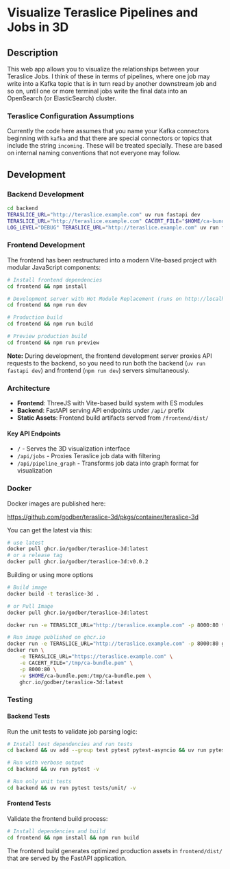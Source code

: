 # Visualize Teraslice Pipelines and Jobs in 3D

## Description

This web app allows you to visualize the relationships between your Teraslice
Jobs.  I think of these in terms of pipelines, where one job may write into a
Kafka topic that is in turn read by another downstream job and so on, until one
or more terminal jobs write the final data into an OpenSearch (or ElasticSearch)
cluster.

### Teraslice Configuration Assumptions

Currently the code here assumes that you name your Kafka connectors beginning
with `kafka` and that there are special connectors or topics that include the
string `incoming`.  These will be treated specially.  These are based on
internal naming conventions that not everyone may follow.

## Development

### Backend Development

```bash
cd backend
TERASLICE_URL="http://teraslice.example.com" uv run fastapi dev
TERASLICE_URL="http://teraslice.example.com" CACERT_FILE="$HOME/ca-bundle.pem" uv run fastapi dev
LOG_LEVEL="DEBUG" TERASLICE_URL="http://teraslice.example.com" uv run fastapi dev
```

### Frontend Development

The frontend has been restructured into a modern Vite-based project with modular JavaScript components:

```bash
# Install frontend dependencies
cd frontend && npm install

# Development server with Hot Module Replacement (runs on http://localhost:5173)
cd frontend && npm run dev

# Production build
cd frontend && npm run build

# Preview production build
cd frontend && npm run preview
```

**Note:** During development, the frontend development server proxies API requests to the backend, so you need to run both the backend (`uv run fastapi dev`) and frontend (`npm run dev`) servers simultaneously.

### Architecture

- **Frontend**: ThreeJS with Vite-based build system with ES modules
- **Backend**: FastAPI serving API endpoints under `/api/` prefix
- **Static Assets**: Frontend build artifacts served from `/frontend/dist/`

#### Key API Endpoints

- `/` - Serves the 3D visualization interface
- `/api/jobs` - Proxies Teraslice job data with filtering
- `/api/pipeline_graph` - Transforms job data into graph format for visualization

### Docker

Docker images are published here:

https://github.com/godber/teraslice-3d/pkgs/container/teraslice-3d

You can get the latest via this:

```bash
# use latest
docker pull ghcr.io/godber/teraslice-3d:latest
# or a release tag
docker pull ghcr.io/godber/teraslice-3d:v0.0.2
```

Building or using more options

```bash
# Build image
docker build -t teraslice-3d .

# or Pull Image
docker pull ghcr.io/godber/teraslice-3d:latest

docker run -e TERASLICE_URL="http://teraslice.example.com" -p 8000:80 teraslice-3d

# Run image published on ghcr.io
docker run -e TERASLICE_URL="http://teraslice.example.com" -p 8000:80 ghcr.io/godber/teraslice-3d:latest
docker run \
    -e TERASLICE_URL="https://teraslice.example.com" \
    -e CACERT_FILE="/tmp/ca-bundle.pem" \
    -p 8000:80 \
    -v $HOME/ca-bundle.pem:/tmp/ca-bundle.pem \
    ghcr.io/godber/teraslice-3d:latest
```

### Testing

#### Backend Tests

Run the unit tests to validate job parsing logic:

```bash
# Install test dependencies and run tests
cd backend && uv add --group test pytest pytest-asyncio && uv run pytest && cd -

# Run with verbose output
cd backend && uv run pytest -v

# Run only unit tests
cd backend && uv run pytest tests/unit/ -v
```

#### Frontend Tests

Validate the frontend build process:

```bash
# Install dependencies and build
cd frontend && npm install && npm run build
```

The frontend build generates optimized production assets in `frontend/dist/` that are served by the FastAPI application.
